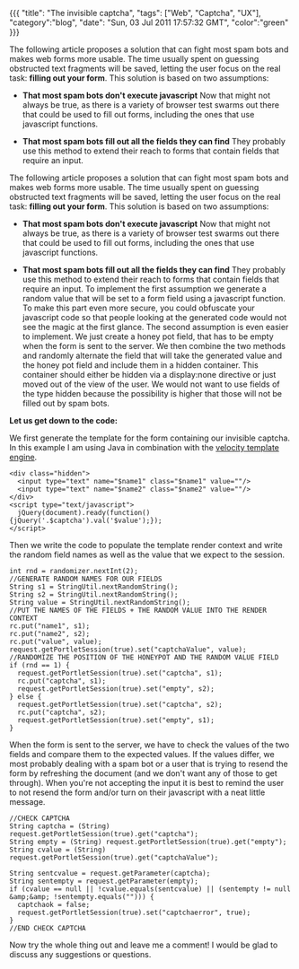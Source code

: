 {{{
  "title": "The invisible captcha",
  "tags": ["Web", "Captcha", "UX"],
  "category":"blog",
  "date": "Sun, 03 Jul 2011 17:57:32 GMT",
  "color":"green"
}}}

The following article proposes a solution that can fight most spam bots and makes web forms more usable. The time usually spent on guessing obstructed text fragments will be saved, letting the user focus on the real task: **filling out your form**.
This solution is based on two assumptions:

*   **That most spam bots don't execute javascript**
Now that might not always be true, as there is a variety of browser test swarms out there that could be used to fill out forms, including the ones that use javascript functions.

*   **That most spam bots fill out all the fields they can find**
They probably use this method to extend their reach to forms that contain fields that require an input.
<!--more-->
The following article proposes a solution that can fight most spam bots and makes web forms more usable. The time usually spent on guessing obstructed text fragments will be saved, letting the user focus on the real task: **filling out your form**.
This solution is based on two assumptions:

*   **That most spam bots don't execute javascript**
Now that might not always be true, as there is a variety of browser test swarms out there that could be used to fill out forms, including the ones that use javascript functions.

*   **That most spam bots fill out all the fields they can find**
They probably use this method to extend their reach to forms that contain fields that require an input.
To implement the first assumption we generate a random value that will be set to a form field using a javascript function. To make this part even more secure, you could obfuscate your javascript code so that people looking at the generated code would not see the magic at the first glance.
The second assumption is even easier to implement. We just create a honey pot field, that has to be empty when the form is sent to the server.
We then combine the two methods and randomly alternate the field that will take the generated value and the honey pot field and include them in a hidden container. This container should either be hidden via a display:none directive or just moved out of the view of the user. We would not want to use fields of the type hidden because the possibility is higher that those will not be filled out by spam bots.

**Let us get down to the code:**

We first generate the template for the form containing our invisible captcha. In this example I am using Java in combination with the [velocity template engine](http://velocity.apache.org/).

    <div class="hidden">
      <input type="text" name="$name1" class="$name1" value=""/>
      <input type="text" name="$name2" class="$name2" value=""/>
    </div>
    <script type="text/javascript">
      jQuery(document).ready(function(){jQuery('.$captcha').val('$value');});
    </script>

Then we write the code to populate the template render context and write the random field names as well as the value that we expect to the session. 

    int rnd = randomizer.nextInt(2);
    //GENERATE RANDOM NAMES FOR OUR FIELDS
    String s1 = StringUtil.nextRandomString();
    String s2 = StringUtil.nextRandomString();
    String value = StringUtil.nextRandomString();
    //PUT THE NAMES OF THE FIELDS + THE RANDOM VALUE INTO THE RENDER CONTEXT
    rc.put("name1", s1);
    rc.put("name2", s2);
    rc.put("value", value);
    request.getPortletSession(true).set("captchaValue", value);
    //RANDOMIZE THE POSITION OF THE HONEYPOT AND THE RANDOM VALUE FIELD
    if (rnd == 1) {
      request.getPortletSession(true).set("captcha", s1);
      rc.put("captcha", s1);
      request.getPortletSession(true).set("empty", s2);
    } else {
      request.getPortletSession(true).set("captcha", s2);
      rc.put("captcha", s2);
      request.getPortletSession(true).set("empty", s1);
    }
    
When the form is sent to the server, we have to check the values of the two fields and compare them to the expected values. If the values differ, we most probably dealing with a spam bot or a user that is trying to resend the form by refreshing the document (and we don't want any of those to get through).
When you're not accepting the input it is best to remind the user to not resend the form and/or turn on their javascript with a neat little message.

    //CHECK CAPTCHA
    String captcha = (String) request.getPortletSession(true).get("captcha");
    String empty = (String) request.getPortletSession(true).get("empty");
    String cvalue = (String) request.getPortletSession(true).get("captchaValue");
    
    String sentcvalue = request.getParameter(captcha);
    String sentempty = request.getParameter(empty);
    if (cvalue == null || !cvalue.equals(sentcvalue) || (sentempty != null &amp;&amp; !sentempty.equals(""))) {
      captchaok = false;
      request.getPortletSession(true).set("captchaerror", true);
    }
    //END CHECK CAPTCHA

Now try the whole thing out and leave me a comment! I would be glad to discuss any suggestions or questions.